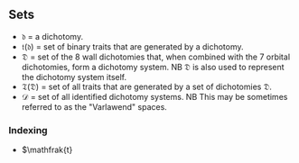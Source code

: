 ## Sets

- $\mathfrak{d}$ = a dichotomy.
- $\mathfrak{t}(\mathfrak{d})$ = set of binary traits that are generated by a dichotomy.
- $\mathfrak{D}$ = set of the 8 wall dichotomies that, when combined with the 7 orbital dichotomies, form a dichotomy system. NB $\mathfrak{D}$ is also used to represent the dichotomy system itself.
- $\mathfrak{T}(\mathfrak{D})$ = set of all traits that are generated by a set of dichotomies $\mathfrak{D}$.
- $\mathcal{D}$ = set of all identified dichotomy systems. NB This may be sometimes referred to as the "Varlawend" spaces.

### Indexing

- $\mathfrak{t}
